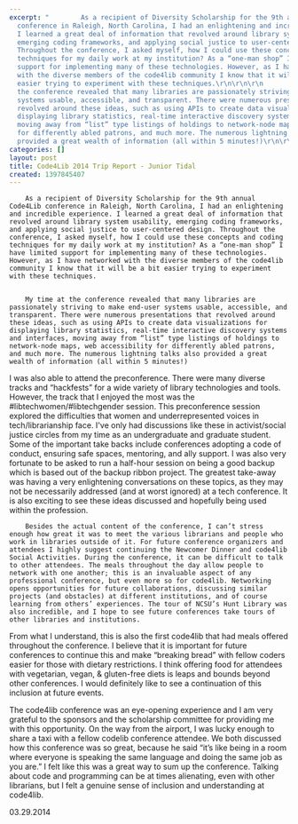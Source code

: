 ```yaml
---
excerpt: "        As a recipient of Diversity Scholarship for the 9th annual Code4Lib
  conference in Raleigh, North Carolina, I had an enlightening and incredible experience.
  I learned a great deal of information that revolved around library system usability,
  emerging coding frameworks, and applying social justice to user-centered design.
  Throughout the conference, I asked myself, how I could use these concepts and coding
  techniques for my daily work at my institution? As a “one-man shop” I have limited
  support for implementing many of these technologies. However, as I have networked
  with the diverse members of the code4lib community I know that it will be a bit
  easier trying to experiment with these techniques.\r\n\r\n\r\n        My time at
  the conference revealed that many libraries are passionately striving to make end-user
  systems usable, accessible, and transparent. There were numerous presentations that
  revolved around these ideas, such as using APIs to create data visualizations for
  displaying library statistics, real-time interactive discovery systems and interfaces,
  moving away from “list” type listings of holdings to network-node maps, web accessibility
  for differently abled patrons, and much more. The numerous lightning talks also
  provided a great wealth of information (all within 5 minutes!)\r\n\r\n\r"
categories: []
layout: post
title: Code4Lib 2014 Trip Report - Junior Tidal
created: 1397845407
---
```

        As a recipient of Diversity Scholarship for the 9th annual Code4Lib conference in Raleigh, North Carolina, I had an enlightening and incredible experience. I learned a great deal of information that revolved around library system usability, emerging coding frameworks, and applying social justice to user-centered design. Throughout the conference, I asked myself, how I could use these concepts and coding techniques for my daily work at my institution? As a “one-man shop” I have limited support for implementing many of these technologies. However, as I have networked with the diverse members of the code4lib community I know that it will be a bit easier trying to experiment with these techniques.


        My time at the conference revealed that many libraries are passionately striving to make end-user systems usable, accessible, and transparent. There were numerous presentations that revolved around these ideas, such as using APIs to create data visualizations for displaying library statistics, real-time interactive discovery systems and interfaces, moving away from “list” type listings of holdings to network-node maps, web accessibility for differently abled patrons, and much more. The numerous lightning talks also provided a great wealth of information (all within 5 minutes!)


I was also able to attend the preconference. There were many diverse tracks and “hackfests” for a wide variety of library technologies and tools. However, the track that I enjoyed the most was the #libtechwomen/#libtechgender session. This preconference session explored the difficulties that women and underrepresented voices in tech/librarianship face. I've only had discussions like these in activist/social justice circles from my time as an undergraduate and graduate student. Some of the important take backs include conferences adopting a code of conduct, ensuring safe spaces, mentoring, and ally support. I was also very fortunate to be asked to run a half-hour session on being a good backup which is based out of the backup ribbon project. The greatest take-away was having a very enlightening conversations on these topics, as they may not be necessarily addressed (and at worst ignored) at a tech conference. It is also exciting to see these ideas discussed and hopefully being used within the profession.


        Besides the actual content of the conference, I can’t stress enough how great it was to meet the various librarians and people who work in libraries outside of it. For future conference organizers and attendees I highly suggest continuing the Newcomer Dinner and code4lib Social Activities. During the conference, it can be difficult to talk to other attendees. The meals throughout the day allow people to network with one another; this is an invaluable aspect of any professional conference, but even more so for code4lib. Networking opens opportunities for future collaborations, discussing similar projects (and obstacles) at different institutions, and of course learning from others’ experiences. The tour of NCSU’s Hunt Library was also incredible, and I hope to see future conferences take tours of other libraries and institutions.


From what I understand, this is also the first code4lib that had meals offered throughout the conference. I believe that it is important for future conferences to continue this and make “breaking bread” with fellow coders easier for those with dietary restrictions. I think offering food for attendees with vegetarian, vegan, & gluten-free diets is leaps and bounds beyond other conferences. I would definitely like to see a continuation of this inclusion at future events.


The code4lib conference was an eye-opening experience and I am very grateful to the sponsors and the scholarship committee for providing me with this opportunity. On the way from the airport, I was lucky enough to share a taxi with a fellow codelib conference attendee. We both discussed how this conference was so great, because he said “it’s like being in a room where everyone is speaking the same language and doing the same job as you are.” I felt like this was a great way to sum up the conference. Talking about code and programming can be at times alienating, even with other librarians, but I felt a genuine sense of inclusion and understanding at code4lib.

03.29.2014
